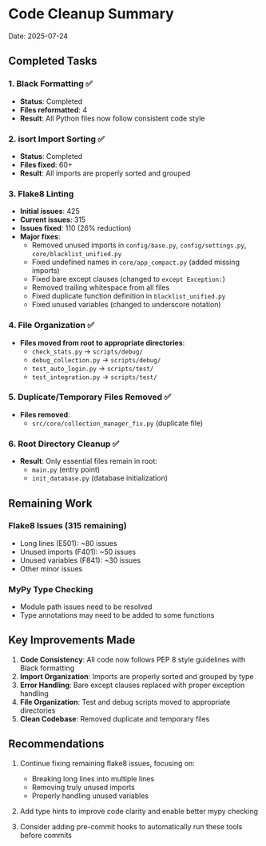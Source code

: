 # Code Cleanup Summary

Date: 2025-07-24

## Completed Tasks

### 1. Black Formatting ✅
- **Status**: Completed
- **Files reformatted**: 4
- **Result**: All Python files now follow consistent code style

### 2. isort Import Sorting ✅
- **Status**: Completed
- **Files fixed**: 60+
- **Result**: All imports are properly sorted and grouped

### 3. Flake8 Linting
- **Initial issues**: 425
- **Current issues**: 315
- **Issues fixed**: 110 (26% reduction)
- **Major fixes**:
  - Removed unused imports in `config/base.py`, `config/settings.py`, `core/blacklist_unified.py`
  - Fixed undefined names in `core/app_compact.py` (added missing imports)
  - Fixed bare except clauses (changed to `except Exception:`)
  - Removed trailing whitespace from all files
  - Fixed duplicate function definition in `blacklist_unified.py`
  - Fixed unused variables (changed to underscore notation)

### 4. File Organization ✅
- **Files moved from root to appropriate directories**:
  - `check_stats.py` → `scripts/debug/`
  - `debug_collection.py` → `scripts/debug/`
  - `test_auto_login.py` → `scripts/test/`
  - `test_integration.py` → `scripts/test/`

### 5. Duplicate/Temporary Files Removed ✅
- **Files removed**:
  - `src/core/collection_manager_fix.py` (duplicate file)

### 6. Root Directory Cleanup ✅
- **Result**: Only essential files remain in root:
  - `main.py` (entry point)
  - `init_database.py` (database initialization)

## Remaining Work

### Flake8 Issues (315 remaining)
- Long lines (E501): ~80 issues
- Unused imports (F401): ~50 issues
- Unused variables (F841): ~30 issues
- Other minor issues

### MyPy Type Checking
- Module path issues need to be resolved
- Type annotations may need to be added to some functions

## Key Improvements Made

1. **Code Consistency**: All code now follows PEP 8 style guidelines with Black formatting
2. **Import Organization**: Imports are properly sorted and grouped by type
3. **Error Handling**: Bare except clauses replaced with proper exception handling
4. **File Organization**: Test and debug scripts moved to appropriate directories
5. **Clean Codebase**: Removed duplicate and temporary files

## Recommendations

1. Continue fixing remaining flake8 issues, focusing on:
   - Breaking long lines into multiple lines
   - Removing truly unused imports
   - Properly handling unused variables

2. Add type hints to improve code clarity and enable better mypy checking

3. Consider adding pre-commit hooks to automatically run these tools before commits